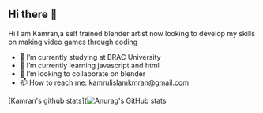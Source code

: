 ## Hi there 👋

Hi I am Kamran,a self trained blender artist now looking to develop my skills on making video games through coding

- 🔭 I’m currently studying at BRAC University
- 🌱 I’m currently learning javascript and html
- 👯 I’m looking to collaborate on blender
- 📫 How to reach me: kamrulislamkmran@gmail.com

[Kamran's github stats](![Anurag's GitHub stats](https://github-readme-stats.vercel.app/api?username=BlenderKamStudios&hide=contribs,prs)

<!--
**BlenderKamStudios/BlenderKamStudios** is a ✨ _special_ ✨ repository because its `README.md` (this file) appears on your GitHub profile.

Here are some ideas to get you started:

- 🔭 I’m currently working on ...
- 🌱 I’m currently learning ...
- 👯 I’m looking to collaborate on ...
- 🤔 I’m looking for help with ...
- 💬 Ask me about ...
- 📫 How to reach me: ...
- 😄 Pronouns: ...
- ⚡ Fun fact: ...
-->
